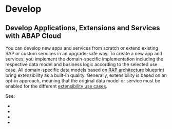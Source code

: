 <!-- loioc8906e424aff42e2924a54ac46c5a10f -->

# Develop



<a name="loioc8906e424aff42e2924a54ac46c5a10f__section_v5v_nfs_dzb"/>

## Develop Applications, Extensions and Services with ABAP Cloud

You can develop new apps and services from scratch or extend existing SAP or custom services in an upgrade-safe way. To create a new app and services, you implement the domain-specific implementation including the respective data model and business logic according to the selected use case. All domain-specific data models based on [RAP architecture](https://help.sap.com/docs/sap-btp-abap-environment/abap-environment/development-business-configuration) blueprint bring extensibility as a built-in quality. Generally, extensibility is based on an opt-in approach, meaning that the original data model or service must be enabled for the different [extensibility use cases](https://help.sap.com/docs/abap-cloud/abap-rap/extend?version=sap_btp).

See:

-    <?sap-ot O2O class="- topic/xref " href="373046e38c214cc38ec7d65f54783dde.xml" text="" desc="" xtrc="xref:3" xtrf="file:/home/builder/src/dita-all/wyj1697728549568/loio76c486d4b83b48f39289c7c52ca024b2_en-US/src/content/localization/en-us/c8906e424aff42e2924a54ac46c5a10f.xml" output-class="" outputTopicFile="file:/home/builder/tp.net.sf.dita-ot/2.3/plugins/com.elovirta.dita.markdown_1.3.0/xsl/dita2markdownImpl.xsl" ?> 

-    <?sap-ot O2O class="- topic/xref " href="b845c859efae4e319b9c95e10c250efe.xml" text="" desc="" xtrc="xref:4" xtrf="file:/home/builder/src/dita-all/wyj1697728549568/loio76c486d4b83b48f39289c7c52ca024b2_en-US/src/content/localization/en-us/c8906e424aff42e2924a54ac46c5a10f.xml" output-class="" outputTopicFile="file:/home/builder/tp.net.sf.dita-ot/2.3/plugins/com.elovirta.dita.markdown_1.3.0/xsl/dita2markdownImpl.xsl" ?> 

-    <?sap-ot O2O class="- topic/xref " href="c079f335539a422990c4728cf4045fed.xml" text="" desc="" xtrc="xref:5" xtrf="file:/home/builder/src/dita-all/wyj1697728549568/loio76c486d4b83b48f39289c7c52ca024b2_en-US/src/content/localization/en-us/c8906e424aff42e2924a54ac46c5a10f.xml" output-class="" outputTopicFile="file:/home/builder/tp.net.sf.dita-ot/2.3/plugins/com.elovirta.dita.markdown_1.3.0/xsl/dita2markdownImpl.xsl" ?> 

-    <?sap-ot O2O class="- topic/xref " href="3151e2a4f6554d5192f2227c138388ee.xml" text="" desc="" xtrc="xref:6" xtrf="file:/home/builder/src/dita-all/wyj1697728549568/loio76c486d4b83b48f39289c7c52ca024b2_en-US/src/content/localization/en-us/c8906e424aff42e2924a54ac46c5a10f.xml" output-class="" outputTopicFile="file:/home/builder/tp.net.sf.dita-ot/2.3/plugins/com.elovirta.dita.markdown_1.3.0/xsl/dita2markdownImpl.xsl" ?> 


